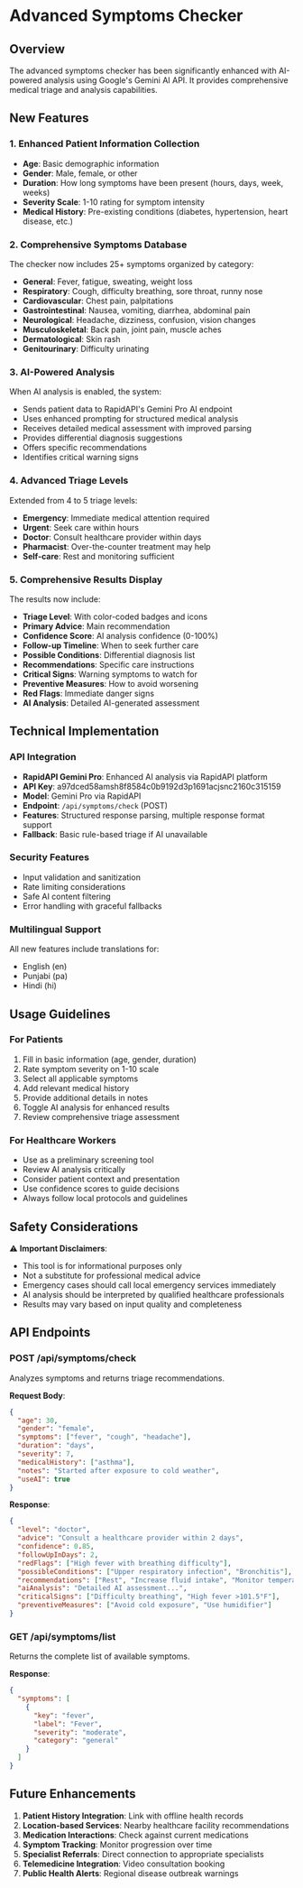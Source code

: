 # Advanced Symptoms Checker

## Overview
The advanced symptoms checker has been significantly enhanced with AI-powered analysis using Google's Gemini AI API. It provides comprehensive medical triage and analysis capabilities.

## New Features

### 1. Enhanced Patient Information Collection
- **Age**: Basic demographic information
- **Gender**: Male, female, or other
- **Duration**: How long symptoms have been present (hours, days, week, weeks)
- **Severity Scale**: 1-10 rating for symptom intensity
- **Medical History**: Pre-existing conditions (diabetes, hypertension, heart disease, etc.)

### 2. Comprehensive Symptoms Database
The checker now includes 25+ symptoms organized by category:
- **General**: Fever, fatigue, sweating, weight loss
- **Respiratory**: Cough, difficulty breathing, sore throat, runny nose
- **Cardiovascular**: Chest pain, palpitations
- **Gastrointestinal**: Nausea, vomiting, diarrhea, abdominal pain
- **Neurological**: Headache, dizziness, confusion, vision changes
- **Musculoskeletal**: Back pain, joint pain, muscle aches
- **Dermatological**: Skin rash
- **Genitourinary**: Difficulty urinating

### 3. AI-Powered Analysis
When AI analysis is enabled, the system:
- Sends patient data to RapidAPI's Gemini Pro AI endpoint
- Uses enhanced prompting for structured medical analysis
- Receives detailed medical assessment with improved parsing
- Provides differential diagnosis suggestions
- Offers specific recommendations
- Identifies critical warning signs

### 4. Advanced Triage Levels
Extended from 4 to 5 triage levels:
- **Emergency**: Immediate medical attention required
- **Urgent**: Seek care within hours
- **Doctor**: Consult healthcare provider within days
- **Pharmacist**: Over-the-counter treatment may help
- **Self-care**: Rest and monitoring sufficient

### 5. Comprehensive Results Display
The results now include:
- **Triage Level**: With color-coded badges and icons
- **Primary Advice**: Main recommendation
- **Confidence Score**: AI analysis confidence (0-100%)
- **Follow-up Timeline**: When to seek further care
- **Possible Conditions**: Differential diagnosis list
- **Recommendations**: Specific care instructions
- **Critical Signs**: Warning symptoms to watch for
- **Preventive Measures**: How to avoid worsening
- **Red Flags**: Immediate danger signs
- **AI Analysis**: Detailed AI-generated assessment

## Technical Implementation

### API Integration
- **RapidAPI Gemini Pro**: Enhanced AI analysis via RapidAPI platform
- **API Key**: a97dced58amsh8f8584c0b9192d3p1691acjsnc2160c315159
- **Model**: Gemini Pro via RapidAPI
- **Endpoint**: `/api/symptoms/check` (POST)
- **Features**: Structured response parsing, multiple response format support
- **Fallback**: Basic rule-based triage if AI unavailable

### Security Features
- Input validation and sanitization
- Rate limiting considerations
- Safe AI content filtering
- Error handling with graceful fallbacks

### Multilingual Support
All new features include translations for:
- English (en)
- Punjabi (pa) 
- Hindi (hi)

## Usage Guidelines

### For Patients
1. Fill in basic information (age, gender, duration)
2. Rate symptom severity on 1-10 scale
3. Select all applicable symptoms
4. Add relevant medical history
5. Provide additional details in notes
6. Toggle AI analysis for enhanced results
7. Review comprehensive triage assessment

### For Healthcare Workers
- Use as a preliminary screening tool
- Review AI analysis critically
- Consider patient context and presentation
- Use confidence scores to guide decisions
- Always follow local protocols and guidelines

## Safety Considerations

⚠️ **Important Disclaimers**:
- This tool is for informational purposes only
- Not a substitute for professional medical advice
- Emergency cases should call local emergency services immediately
- AI analysis should be interpreted by qualified healthcare professionals
- Results may vary based on input quality and completeness

## API Endpoints

### POST /api/symptoms/check
Analyzes symptoms and returns triage recommendations.

**Request Body**:
```json
{
  "age": 30,
  "gender": "female",
  "symptoms": ["fever", "cough", "headache"],
  "duration": "days",
  "severity": 7,
  "medicalHistory": ["asthma"],
  "notes": "Started after exposure to cold weather",
  "useAI": true
}
```

**Response**:
```json
{
  "level": "doctor",
  "advice": "Consult a healthcare provider within 2 days",
  "confidence": 0.85,
  "followUpInDays": 2,
  "redFlags": ["High fever with breathing difficulty"],
  "possibleConditions": ["Upper respiratory infection", "Bronchitis"],
  "recommendations": ["Rest", "Increase fluid intake", "Monitor temperature"],
  "aiAnalysis": "Detailed AI assessment...",
  "criticalSigns": ["Difficulty breathing", "High fever >101.5°F"],
  "preventiveMeasures": ["Avoid cold exposure", "Use humidifier"]
}
```

### GET /api/symptoms/list
Returns the complete list of available symptoms.

**Response**:
```json
{
  "symptoms": [
    {
      "key": "fever",
      "label": "Fever",
      "severity": "moderate",
      "category": "general"
    }
  ]
}
```

## Future Enhancements

1. **Patient History Integration**: Link with offline health records
2. **Location-based Services**: Nearby healthcare facility recommendations
3. **Medication Interactions**: Check against current medications
4. **Symptom Tracking**: Monitor progression over time
5. **Specialist Referrals**: Direct connection to appropriate specialists
6. **Telemedicine Integration**: Video consultation booking
7. **Public Health Alerts**: Regional disease outbreak warnings